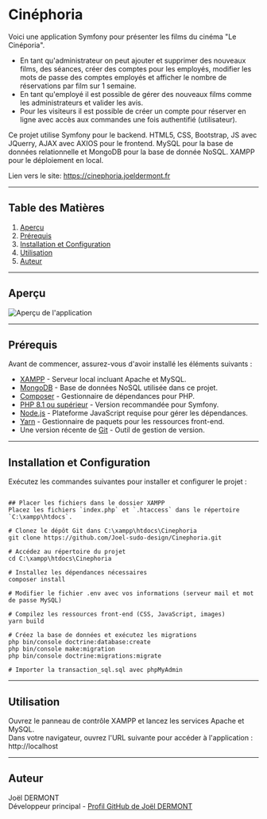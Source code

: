 # Cinéphoria

Voici une application Symfony pour présenter les films du cinéma "Le Cinéporia". 

- En tant qu'administrateur on peut ajouter et supprimer des nouveaux films, des séances, créer des comptes pour les employés, modifier les mots de passe des comptes employés et afficher le nombre de réservations par film sur 1 semaine. 
- En tant qu'employé il est possible de gérer des nouveaux films comme les administrateurs et valider les avis. 
- Pour les visiteurs il est possible de créer un compte pour réserver en ligne avec accès aux commandes une fois authentifié (utilisateur).  

Ce projet utilise Symfony pour le backend.
HTML5, CSS, Bootstrap, JS avec JQuerry, AJAX avec AXIOS pour le frontend.
MySQL pour la base de données relationnelle et MongoDB pour la base de donnée NoSQL.
XAMPP pour le déploiement en local.

Lien vers le site: https://cinephoria.joeldermont.fr

---

## Table des Matières

1. [Aperçu](#aperçu)
2. [Prérequis](#prérequis)
3. [Installation et Configuration](#installation-et-configuration)
4. [Utilisation](#utilisation)
5. [Auteur](#auteur)

---

## Aperçu

![Aperçu de l'application](aperçu.png)
  
---

## Prérequis

Avant de commencer, assurez-vous d'avoir installé les éléments suivants :

- [XAMPP](https://www.apachefriends.org/) - Serveur local incluant Apache et MySQL.
- [MongoDB](https://www.mongodb.com/try/download/community) - Base de données NoSQL utilisée dans ce projet.
- [Composer](https://getcomposer.org/) - Gestionnaire de dépendances pour PHP.
- [PHP 8.1 ou supérieur](https://windows.php.net/download) - Version recommandée pour Symfony.
- [Node.js](https://nodejs.org/) - Plateforme JavaScript requise pour gérer les dépendances.
- [Yarn](https://classic.yarnpkg.com/en/docs/install) - Gestionnaire de paquets pour les ressources front-end.
- Une version récente de [Git](https://git-scm.com/) - Outil de gestion de version.

---

## Installation et Configuration

Exécutez les commandes suivantes pour installer et configurer le projet :

```

## Placer les fichiers dans le dossier XAMPP
Placez les fichiers `index.php` et `.htaccess` dans le répertoire `C:\xampp\htdocs`.

# Clonez le dépôt Git dans C:\xampp\htdocs\Cinephoria
git clone https://github.com/Joel-sudo-design/Cinephoria.git

# Accédez au répertoire du projet
cd C:\xampp\htdocs\Cinephoria

# Installez les dépendances nécessaires
composer install

# Modifier le fichier .env avec vos informations (serveur mail et mot de passe MySQL)

# Compilez les ressources front-end (CSS, JavaScript, images)
yarn build

# Créez la base de données et exécutez les migrations
php bin/console doctrine:database:create
php bin/console make:migration
php bin/console doctrine:migrations:migrate

# Importer la transaction_sql.sql avec phpMyAdmin

```

---

## Utilisation

Ouvrez le panneau de contrôle XAMPP et lancez les services Apache et MySQL.  
Dans votre navigateur, ouvrez l'URL suivante pour accéder à l'application :  
http://localhost

---

## Auteur

Joël DERMONT  
Développeur principal - [Profil GitHub de Joël DERMONT](https://github.com/Joel-sudo-design)



